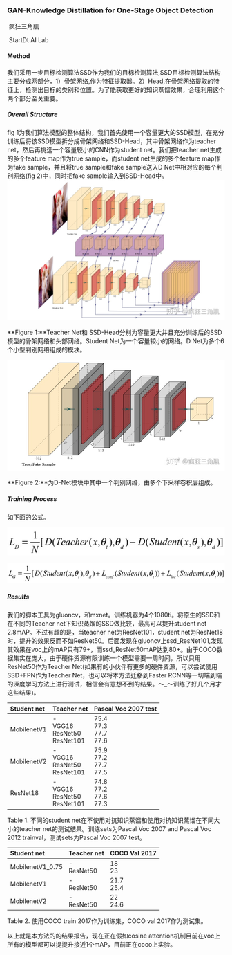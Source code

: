 ### GAN-Knowledge Distillation for One-Stage Object Detection

​                                                                      疯狂三角肌  

​                                                                    StartDt AI Lab  

#### **Method**

我们采用一步目标检测算法SSD作为我们的目标检测算法,SSD目标检测算法结构主要分成两部分，1）骨架网络,作为特征提取器。2）Head,在骨架网络提取的特征上，检测出目标的类别和位置。为了能获取更好的知识蒸馏效果，合理利用这个两个部分至关重要。

#####  Overall Structure

fig 1为我们算法模型的整体结构，我们首先使用一个容量更大的SSD模型，在充分训练后将该SSD模型拆分成骨架网络和SSD-Head，其中骨架网络作为teacher net，然后再挑选一个容量较小的CNN作为student net。我们把teacher net生成的多个feature map作为true sample，而student net生成的多个feature map作为fake sample，并且将true sample和fake sample送入D Net中相对应的每个判别网络(fig 2)中，同时把fake sample输入到SSD-Head中。![v2-02d1a039110fa229e6e6ed6a972731e3_r](v2-02d1a039110fa229e6e6ed6a972731e3_r.jpg)

**Figure 1:**Teacher Net和 SSD-Head分别为容量更大并且充分训练后的SSD模型的骨架网络和头部网络。Student Net为一个容量较小的网络。D Net为多个6个小型判别网络组成的模块。

![v2-099397f6658320288282fd9b65b235d2_r](v2-099397f6658320288282fd9b65b235d2_r.jpg)

**Figure 2:**为D-Net模块中其中一个判别网络，由多个下采样卷积层组成。

##### Training Process

如下面的公式。

![seq1](seq1.jpg)

![v2-099397f6658320288282fd9b65b235d2_r](seq2.png)

##### Results

我们的脚本工具为gluoncv，和mxnet。训练机器为4个1080ti。将原生的SSD和在不同的Teacher net下知识蒸馏的SSD做比较，最高可以提升student net 2.8mAP。不过有趣的是，当teacher net为ResNet101，student net为ResNet18时，提升的效果反而不如ResNet50。后面发现在gluoncv上ssd_ResNet101,发现其效果在voc上的mAP只有79+，而ssd_ResNet50mAP达到80+。由于COCO数据集实在庞大，由于硬件资源有限训练一个模型需要一周时间，所以只用ResNet50作为Teacher Net(如果有的小伙伴有更多的硬件资源，可以尝试使用SSD+FPN作为Teacher Net，也可以将本方法迁移到Faster RCNN等一切端到端的深度学习方法上进行测试，相信会有意想不到的结果。～_～训练了好几个月才这些结果)。

| Student net | Teacher net                                     | Pascal Voc 2007 test                     |
| :---------- | :---------------------------------------------- | ---------------------------------------- |
| MobilenetV1 | -<br />VGG16<br />ResNet50<br />ResNet101<br /> | 75.4<br />77.3<br />77.7<br />77.6<br /> |
| MobilenetV2 | -<br />VGG16<br />ResNet50<br />ResNet101<br /> | 75.9<br />77.2<br />77.7<br />77.5<br /> |
| ResNet18    | -<br />VGG16<br />ResNet50<br />ResNet101<br /> | 74.8<br />77.2<br />77.6<br />77.3<br /> |

Table 1. 不同的student net在不使用对抗知识蒸馏和使用对抗知识蒸馏在不同大小的teacher net的测试结果。训练sets为Pascal Voc 2007 and Pascal Voc 2012 trainval，测试sets为Pascal Voc 2007 test。



| Student net      | Teacher net           | COCO Val 2017        |
| :--------------- | :-------------------- | -------------------- |
| MobilenetV1_0.75 | -<br />ResNet50<br /> | 18<br />23<br />     |
| MobilenetV1      | -<br />ResNet50<br /> | 21.7<br />25.4<br /> |
| MobilenetV2      | -<br />ResNet50<br /> | 22<br />24.6<br />   |

Table 2. 使用COCO train 2017作为训练集，COCO val 2017作为测试集。



以上就是本方法的的结果报告，现在正在假如cosine attention机制目前在voc上所有的模型都可以提提升接近1个mAP，目前正在coco上实验。

